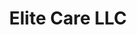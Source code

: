 ---
client: EC
title: Elite Care LLC
logo: 
website: http://elitecare.com
location: Portland, Or.
category: client
layout: client
---